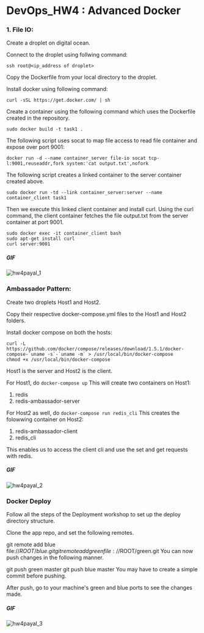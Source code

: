 # DevOps_HW4 : Advanced Docker

### 1. File IO:

Create a droplet on digital ocean.

Connect to the droplet using follwing command:
```
ssh root@<ip_address of droplet>
```

Copy the Dockerfile from your local directory to the droplet.

Install docker using following command:
```
curl -sSL https://get.docker.com/ | sh
```

Create a container using the following command which uses the Dockerfile created in the repository.
```
sudo docker build -t task1 .
```

The following script uses socat to map file access to read file container and expose over port 9001:
```
docker run -d --name container_server file-io socat tcp-l:9001,reuseaddr,fork system:'cat output.txt',nofork
```

The following script creates a linked container to the server container created above.
```
sudo docker run -td --link container_server:server --name container_client task1
```

Then we execute this linked client container and install curl. Using the curl command, the client container fetches the file output.txt from the server container at port 9001.
```
sudo docker exec -it container_client bash
sudo apt-get install curl
curl server:9001 
```
##### GIF

![hw4payal_1](https://cloud.githubusercontent.com/assets/14048728/11356263/34feb38e-922a-11e5-9b7e-47956c073af7.gif)

### Ambassador Pattern:

Create two droplets Host1 and Host2.

Copy their respective docker-compose.yml files to the Host1 and Host2 folders.

Install docker compose on both the hosts:
```
curl -L https://github.com/docker/compose/releases/download/1.5.1/docker-compose-`uname -s`-`uname -m` > /usr/local/bin/docker-compose
chmod +x /usr/local/bin/docker-compose
```

Host1 is the server and Host2 is the client.

For Host1, do ```docker-compose up```
This will create two containers on Host1:
1. redis
2. redis-ambassador-server

For Host2 as well, do ```docker-compose run redis_cli```
This creates the folowwing container on Host2:
1. redis-ambassador-client
2. redis_cli

This enables us to access the client cli and use the set and get requests with redis.

##### GIF

![hw4payal_2](https://cloud.githubusercontent.com/assets/14048728/11356264/379b651a-922a-11e5-80aa-1c55c5731395.gif)

### Docker Deploy
Follow all the steps of the Deployment workshop to set up the deploy directory structure.

Clone the app repo, and set the following remotes.

git remote add blue file://$ROOT/blue.git
git remote add green file://$ROOT/green.git
You can now push changes in the following manner.

git push green master
git push blue master
You may have to create a simple commit before pushing.

After push, go to your machine's green and blue ports to see the changes made.
##### GIF

![hw4payal_3](https://cloud.githubusercontent.com/assets/14048728/11356267/38dc4e26-922a-11e5-92ec-1767d992131f.gif)

